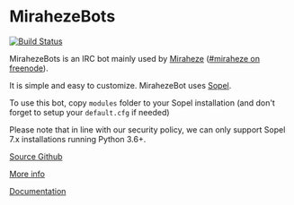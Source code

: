 # MirahezeBots
[![Build Status](https://travis-ci.org/MirahezeBots/MirahezeBots.svg?branch=dev)](https://travis-ci.org/MirahezeBots/MirahezeBots)

MirahezeBots is an IRC bot mainly used by [Miraheze](https://meta.miraheze.org)
([#miraheze on freenode](http://webchat.freenode.net/?channels=miraheze)).

It is simple and easy to customize.
MirahezeBot uses [Sopel](https://sopel.chat).

To use this bot, copy `modules` folder to your Sopel installation
(and don't forget to setup your `default.cfg` if needed)

Please note that in line with our security policy, we can only support Sopel 7.x installations running Python 3.6+.

[Source Github](http://github.com/sopel-irc/sopel)

[More info](https://bots.miraheze.wiki)

[Documentation](https://bots.miraheze.wiki/documentation.html)
